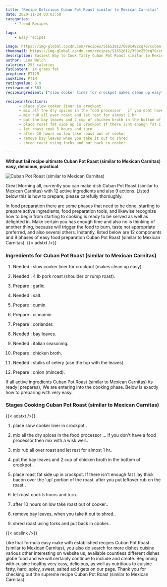 ```yaml
---
title: "Recipe Delicious Cuban Pot Roast similar to Mexican Carnitas"
date: 2020-11-24 03:03:58
categories:
    - Trend Recipes
    
tags:
    - Easy recipes

image: https://img-global.cpcdn.com/recipes/51652812/680x482cq70/cuban-pot-roast-similar-to-mexican-carnitas-recipe-main-photo.jpg
thumbnail: https://img-global.cpcdn.com/recipes/51652812/350x250cq70/cuban-pot-roast-similar-to-mexican-carnitas-recipe-main-photo.jpg
description: Easiest Way to Cook Tasty Cuban Pot Roast similar to Mexican Carnitas with 12 ingredients and 9 stages of easy cooking.
author: Lina Welch
calories: 253 calories
fatContent: 14 grams fat
preptime: PT12M
cooktime: PT1H
ratingvalue: 3.9
reviewcount: 583
recipeingredient: ["slow cooker liner for crockpot makes clean up easy", "4 lb pork roast shoulder or rump roast", "garlic", "salt", "cumin", "cinnamin", "coriander", "bay leaves", "italian seasoning", "chicken broth", "stalks of celery use the top with the leaves", "onion minced"]

recipeinstructions: 
      - place slow cooker liner in crockpot 
      - mix all the dry spices in the food processor   if you dont have a food processor then mix with a wisk well 
      - mix rub all over roast and let rest for almost 1 hr 
      - put the bay leaves and 2 cup of chicken broth in the bottom of crockpot 
      - place roast fat side up in crockpot If there isnt enough fat I lay thick bacon over the up portion of the roast after you put leftover rub on the roast 
      - let roast cook 5 hours and turn 
      - after 10 hours on low take roast out of cooker 
      - remove bay leaves when you take it out to shred 
      - shred roast using forks and put back in cooker

---
```




**Without fail recipe ultimate Cuban Pot Roast (similar to Mexican Carnitas) easy, delicious, practical**. 


![Cuban Pot Roast (similar to Mexican Carnitas)](https://img-global.cpcdn.com/recipes/51652812/680x482cq70/cuban-pot-roast-similar-to-mexican-carnitas-recipe-main-photo.jpg "Cuban Pot Roast (similar to Mexican Carnitas)")




Great Morning all, currently you can make dish Cuban Pot Roast (similar to Mexican Carnitas) with 12 active ingredients and also 9 actions. Listed below this is how to prepare, please carefully thoroughly.

In food preparation there are some phases that need to be done, starting to prepare active ingredients, food preparation tools, and likewise recognize how to begin from starting to cooking is ready to be served as well as delighted in. Make certain you has enough time and also no is thinking of another thing, because will trigger the food to burn, taste not appropriate preferred, and also several others. Instantly, listed below are 12 components and 9 phases of easy food preparation Cuban Pot Roast (similar to Mexican Carnitas).
{{< adstxt />}}

### Ingredients for Cuban Pot Roast (similar to Mexican Carnitas)


1. Needed  : slow cooker liner for crockpot (makes clean up easy).

1. Needed  : 4 lb pork roast (shoulder or rump roast).

1. Prepare  : garlic.

1. Needed  : salt.

1. Prepare  : cumin.

1. Prepare  : cinnamin.

1. Prepare  : coriander.

1. Needed  : bay leaves.

1. Needed  : italian seasoning.

1. Prepare  : chicken broth.

1. Needed  : stalks of celery (use the top with the leaves).

1. Prepare  : onion (minced).



If all active ingredients Cuban Pot Roast (similar to Mexican Carnitas) its ready| prepares}, We are entering into the cooking phase. Below is exactly how to preparing with very easy.

### Stages Cooking Cuban Pot Roast (similar to Mexican Carnitas)

{{< adstxt />}}


1. place slow cooker liner in crockpot..



1. mix all the dry spices in the food processor ...  if you don&#39;t have a food processor then mix with a wisk well..



1. mix rub all over roast and let rest for almost 1 hr..



1. put the bay leaves and 2 cup of chicken broth in the bottom of crockpot..



1. place roast fat side up in crockpot. If there isn&#39;t enough fat I lay thick bacon over the &#39;up&#39; portion of the roast. after you put leftover rub on the roast..



1. let roast cook 5 hours and turn..



1. after 10 hours on low take roast out of cooker..



1. remove bay leaves, when you take it out to shred..



1. shred roast using forks and put back in cooker..





{{< adslink />}}

Like that formula easy make with established recipes Cuban Pot Roast (similar to Mexican Carnitas), you also do search for more dishes cuisine various other interesting on website us, available countless different dishes globe food and we will certainly continue to include and create. Beginning with cuisine healthy very easy, delicious, as well as nutritious to cuisine fatty, hard, spicy, sweet, salted acid gets on our page. Thank you for checking out the supreme recipe Cuban Pot Roast (similar to Mexican Carnitas).
